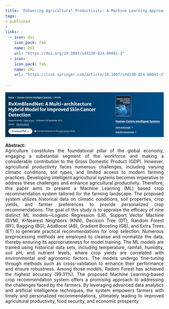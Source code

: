 ```yaml
---
title: 'Enhancing Agricultural Productivity: A Machine Learning Approach to Crop Recommendations'
tags:
- published
- 
links:
  - icon: doi
    icon_pack: fab
    name: DOI
    url: "https://doi.org/10.1007/s44230-024-00081-3"
  - icon:
    icon_pack: fab
    name: URL
    url: "https://link.springer.com/article/10.1007/s44230-024-00081-3"

---
```


<p align="center">
<img src="https://github.com/thlavlu/Publications/blob/main/test.jpg"/>
</p>
<strong>Abstract: </strong>
<div style="text-align: justify">Agriculture constitutes the foundational pillar of the global economy, engaging a substantial segment of the workforce and making a considerable contribution to the Gross Domestic Product (GDP). However, agricultural productivity faces numerous challenges, including varying climatic conditions, soil types, and limited access to modern farming practices. Developing intelligent agricultural systems becomes imperative to address these challenges and enhance agricultural productivity. Therefore, this paper aims to present a Machine Learning (ML) based crop recommendation system tailored for the farming landscape. The proposed system utilizes historical data on climatic conditions, soil properties, crop yields, and farmer preferences to provide personalized crop recommendations. The goal of this study is to appraise the efficacy of nine distinct ML models—Logistic Regression (LR), Support Vector Machine (SVM), K-Nearest Neighbors (KNN), Decision Tree (DT), Random Forest (RF), Bagging (BG), AdaBoost (AB), Gradient Boosting (GB), and Extra Trees (ET) to generate practical recommendations for crop selection. Numerous preprocessing methods are employed to cleanse and normalize the data, thereby ensuring its appropriateness for model training. The ML models are trained using historical data sets, including temperature, rainfall, humidity, soil pH, and nutrient levels, where crop yields are correlated with environmental and agronomic factors. The models undergo fine-tuning through methods such as cross-validation to enhance their performance and ensure robustness. Among those models, Radom Forest has achieved the highest accuracy (99.31%). The proposed Machine Learning-based crop recommendation system offers a promising approach to addressing the challenges faced by the farmers. By leveraging advanced data analytics and artificial intelligence techniques, the system empowers farmers with timely and personalized recommendations, ultimately leading to improved agricultural productivity, food security, and economic prosperity</div>
